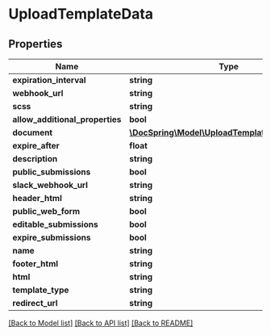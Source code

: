 # UploadTemplateData

## Properties
Name | Type | Description | Notes
------------ | ------------- | ------------- | -------------
**expiration_interval** | **string** |  | [optional] 
**webhook_url** | **string** |  | [optional] 
**scss** | **string** |  | [optional] 
**allow_additional_properties** | **bool** |  | [optional] 
**document** | [**\DocSpring\Model\UploadTemplateDataDocument**](UploadTemplateDataDocument.md) |  | [optional] 
**expire_after** | **float** |  | [optional] 
**description** | **string** |  | [optional] 
**public_submissions** | **bool** |  | [optional] 
**slack_webhook_url** | **string** |  | [optional] 
**header_html** | **string** |  | [optional] 
**public_web_form** | **bool** |  | [optional] 
**editable_submissions** | **bool** |  | [optional] 
**expire_submissions** | **bool** |  | [optional] 
**name** | **string** |  | [optional] 
**footer_html** | **string** |  | [optional] 
**html** | **string** |  | [optional] 
**template_type** | **string** |  | [optional] 
**redirect_url** | **string** |  | [optional] 

[[Back to Model list]](../README.md#documentation-for-models) [[Back to API list]](../README.md#documentation-for-api-endpoints) [[Back to README]](../README.md)


